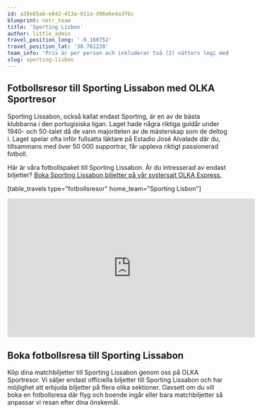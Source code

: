 ```yaml
---
id: a38e65a6-e642-413a-811a-d96e6e4a3f6c
blueprint: netr_team
title: 'Sporting Lisbon'
author: little_admin
travel_position_long: '-9.160752'
travel_position_lat: '38.761228'
team_info: 'Pris är per person och inkluderar två (2) nätters logi med del i dubbelrum på 3*** hotell i Lissabon, frukost på hotellet samt matchbiljett på arenans kortsida. OBS! Priset som också inkluderar flyg är ett frånpris.'
slug: sporting-lisbon
---
```

<h2>Fotbollsresor till Sporting Lissabon med OLKA Sportresor</h2>
<p>Sporting Lissabon, också kallat endast Sporting, är en av de bästa klubbarna i den portugisiska ligan. Laget hade några riktiga guldår under 1940- och 50-talet då de vann majoriteten av de mästerskap som de deltog i. Laget spelar ofta inför fullsatta läktare på Estadio José Alvalade där du, tillsammans med över 50 000 supportrar, får uppleva riktigt passionerad fotboll.</p>
<p>Här är våra fotbollspaket till Sporting Lissabon. Är du intresserad av endast biljetter? <a href="https://www.olkaexpress.se/fotbollsbiljetter/primeira-liga-portugal/lissabon/sporting-lissabon">Boka Sporting Lissabon biljetter på vår systersajt OLKA Express.</a></p>
<p>[table_travels type="fotbollsresor" home_team="Sporting Lisbon"]</p>
<p><iframe src="https://www.youtube.com/embed/OS5dijZAvVA" width="560" height="315" frameborder="0" allowfullscreen="allowfullscreen" data-mce-fragment="1"><span data-mce-type="bookmark" style="display: inline-block; width: 0px; overflow: hidden; line-height: 0;" class="mce_SELRES_start">﻿</span><span data-mce-type="bookmark" style="display: inline-block; width: 0px; overflow: hidden; line-height: 0;" class="mce_SELRES_start">﻿</span><span data-mce-type="bookmark" style="display: inline-block; width: 0px; overflow: hidden; line-height: 0;" class="mce_SELRES_start">﻿</span><span data-mce-type="bookmark" style="display: inline-block; width: 0px; overflow: hidden; line-height: 0;" class="mce_SELRES_start">﻿</span><span data-mce-type="bookmark" style="display: inline-block; width: 0px; overflow: hidden; line-height: 0;" class="mce_SELRES_start">﻿</span></iframe></p>
<h2>Boka fotbollsresa till Sporting Lissabon</h2>
<p>Köp dina matchbiljetter till Sporting Lissabon genom oss på OLKA Sportresor. Vi säljer endast officiella biljetter till Sporting Lissabon och har möjlighet att erbjuda biljetter på flera olika sektioner. Oavsett om du vill boka en fotbollsresa där flyg och boende ingår eller bara matchbiljetter så anpassar vi resan efter dina önskemål.</p>
